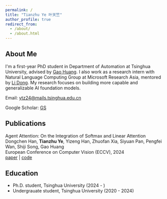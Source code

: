 ```yaml
---
permalink: /
title: "Tianzhu Ye 叶天竺"
author_profile: true
redirect_from: 
  - /about/
  - /about.html
---
```


## About Me
I'm a first-year PhD student in Department of Automation at Tsinghua University, advised by [Gao Huang](https://www.gaohuang.net/). I also work as a research intern with Natural Language Computing Group at Microsoft Research Asia, mentored by [Li Dong](https://dong.li/). My research focuses on building more capable and generalizable AI foundation models.

Email: ytz24@mails.tsinghua.edu.cn

Google Scholar: [GS](https://scholar.google.com/citations?user=7X8BCBsAAAAJ)

## Publications

Agent Attention: On the Integration of Softmax and Linear Attention
Dongchen Han, **Tianzhu Ye**, Yizeng Han, Zhuofan Xia, Siyuan Pan, Pengfei Wan, Shiji Song, Gao Huang  
European Conference on Computer Vision (ECCV), 2024  
[paper](https://arxiv.org/abs/2312.08874) | [code](https://github.com/LeapLabTHU/Agent-Attention)

## Education
- Ph.D. student, Tsinghua University (2024 - )
- Undergrauate student, Tsinghua University (2020 - 2024)
